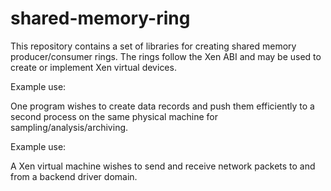 shared-memory-ring
==================

This repository contains a set of libraries for creating shared memory
producer/consumer rings. The rings follow the Xen ABI and may be used
to create or implement Xen virtual devices.

Example use:

One program wishes to create data records and push them efficiently
to a second process on the same physical machine for
sampling/analysis/archiving.

Example use:

A Xen virtual machine wishes to send and receive network packets to
and from a backend driver domain.
